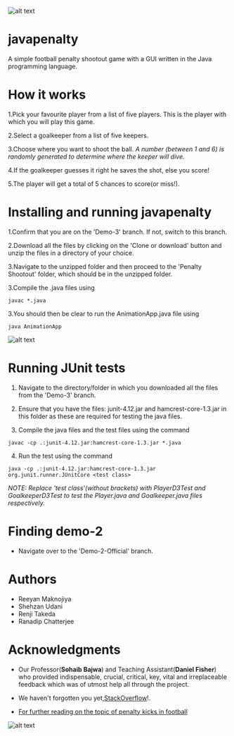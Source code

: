 ![alt text](http://t2online.com/unsafe/780x380/smart/s3.ap-south-1.amazonaws.com/cms-abp-prod-media/library/polopoly_fs/1.75901.1496484359!/image/image.jpg_gen/derivatives/matrix2x1/image.jpg)
# javapenalty
A simple football penalty shootout game with a GUI written in the Java programming language.

# How it works

1.Pick your favourite player from a list of five players. This is the player with which you will play this game.

2.Select a goalkeeper from a list of five keepers.

3.Choose where you want to shoot the ball.
 _A number (between 1 and 6) is randomly generated to determine where the keeper will dive._

4.If the goalkeeper guesses it right he saves the shot, else you score!

5.The player will get a total of 5 chances to score(or miss!).

# Installing and running javapenalty

1.Confirm that you are on the 'Demo-3' branch. If not, switch to this branch. 

2.Download all the files by clicking on the 'Clone or download' button and unzip the files in a directory of your choice.

3.Navigate to the unzipped folder and then proceed to the 'Penalty Shootout' folder, which should be in the unzipped folder.

3.Compile the .java files using

`javac *.java`

3.You should then be clear to run the AnimationApp.java file using 

`java AnimationApp`

![alt text](http://lifesomundane.net/images/-rZ1GcHv5p_k/Uz4UWQqEHiI/AAAAAAAANMA/RzOgIadyUzE/s1600/penalty.jpg)

# Running JUnit tests 

1. Navigate to the directory/folder in which you downloaded all the files from the 'Demo-3' branch.

2. Ensure that you have the files: junit-4.12.jar and hamcrest-core-1.3.jar in this folder as these are required for testing the java files.

3. Compile the java files and the test files using the command

`javac -cp .:junit-4.12.jar:hamcrest-core-1.3.jar *.java`

4. Run the test using the command

`java -cp .:junit-4.12.jar:hamcrest-core-1.3.jar org.junit.runner.JUnitCore <test class>`

*NOTE: Replace 'test class'(without brackets) with PlayerD3Test and GoalkeeperD3Test to test the Player.java and Goalkeeper.java files respectively.*

# Finding demo-2

* Navigate over to the 'Demo-2-Official' branch.

# Authors
* Reeyan Maknojiya
* Shehzan Udani
* Renji Takeda
* Ranadip Chatterjee

# Acknowledgments
* Our Professor(**Sohaib Bajwa**) and Teaching Assistant(**Daniel Fisher**) who provided indispensable, crucial, critical, key, vital and irreplaceable feedback which was of utmost help all through the project.

* We haven't forgotten you yet,[StackOverflow](https://stackoverflow.com/)!.

* [For further reading on the topic of penalty kicks in football](https://en.wikipedia.org/wiki/Penalty_kick_(association_football))

![alt text](https://i.ytimg.com/vi/uZsnr4No36I/maxresdefault.jpg)
